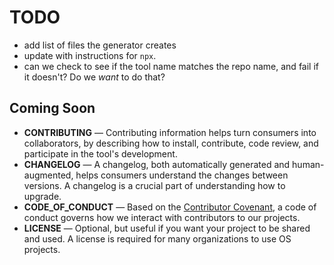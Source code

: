 # TODO

* add list of files the generator creates
* update with instructions for `npx`.
* can we check to see if the tool name matches the repo name, and fail if it doesn't? Do we _want_ to do that?

## Coming Soon

*   **CONTRIBUTING** — Contributing information helps turn consumers into collaborators, by describing how to install, contribute, code review, and participate in the tool's development.
*   **CHANGELOG** — A changelog, both automatically generated and human-augmented, helps consumers understand the changes between versions. A changelog is a crucial part of understanding how to upgrade.
*   **CODE_OF_CONDUCT** — Based on the [Contributor Covenant](https://www.contributor-covenant.org/), a code of conduct governs how we interact with contributors to our projects.
*   **LICENSE** — Optional, but useful if you want your project to be shared and used. A license is required for many organizations to use OS projects.